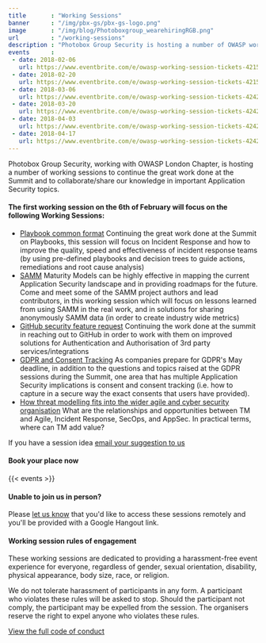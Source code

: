 ```yaml
---
title       : "Working Sessions"
banner      : "/img/pbx-gs/pbx-gs-logo.png"
image       : "/img/blog/Photoboxgroup_wearehiringRGB.png"
url         : "/working-sessions"
description : "Photobox Group Security is hosting a number of OWASP working sessions to discuss the hot topics in industy."
events      :
 - date: 2018-02-06
   url: https://www.eventbrite.com/e/owasp-working-session-tickets-42150953637
 - date: 2018-02-20
   url: https://www.eventbrite.com/e/owasp-working-session-tickets-42150963667
 - date: 2018-03-06
   url: https://www.eventbrite.com/e/owasp-working-session-tickets-42421848892
 - date: 2018-03-20
   url: https://www.eventbrite.com/e/owasp-working-session-tickets-42421937156
 - date: 2018-04-03
   url: https://www.eventbrite.com/e/owasp-working-session-tickets-42421966243
 - date: 2018-04-17
   url: https://www.eventbrite.com/e/owasp-working-session-tickets-42422014387
---
```

Photobox Group Security, working with OWASP London Chapter, is hosting a number of working sessions to continue the great work done at the Summit and to collaborate/share our knowledge in important Application Security topics.

#### The first working session on the 6th of February will focus on the following Working Sessions:

  - [Playbook common format](https://owaspsummit.org/Outcomes/Playbooks/Playbooks-Common-Format.html)
  Continuing the great work done at the Summit on Playbooks, this session will focus on Incident Response and how to improve the quality, speed and effectiveness of incident response teams (by using pre-defined playbooks and decision trees to guide actions, remediations and root cause analysis)
  - [SAMM](https://owaspsummit.org/Outcomes/OwaspSAMM/OWASP-SAMM.html)
  Maturity Models can be highly effective in mapping the current Application Security landscape and in providing roadmaps for the future. Come and meet some of the SAMM project authors and lead contributors, in this working session which will focus on lessons learned from using SAMM in the real work, and in solutions for sharing anonymously SAMM data (in order to create industry wide metrics)
  - [GitHub security feature request](https://owaspsummit.org/Outcomes/GitHub-Security-Feature-Request.html)
  Continuing the work done at the summit in reaching out to GitHub in order to work with them on improved solutions for Authentication and Authorisation of 3rd party services/integrations
  - [GDPR and Consent Tracking](https://owaspsummit.org/Outcomes/CISO/GDPR-letter.html)
  As companies prepare for GDPR's May deadline, in addition to the questions and topics raised at the GDPR sessions during the Summit, one area that has multiple Application Security implications is consent and consent tracking (i.e. how to capture in a secure way the exact consents that users have provided).
  -  [How threat modelling fits into the wider agile and cyber security organisation](https://owaspsummit.org/Outcomes/Threat-Model/Threat-Modeling-Where-do-I-Start.html)
  What are the relationships and opportunities between TM and Agile, Incident Response, SecOps, and AppSec. In practical terms, where can TM add value?
  
If you have a session idea [email your suggestion to us](mailto:project-cx@photobox.com)
  
#### Book your place now

{{< events >}}
  
#### Unable to join us in person?
Please [let us know](mailto:project-cx@photobox.com) that you'd like to access these sessions remotely and you'll be provided with a Google Hangout link.

#### Working session rules of engagement
These working sessions are dedicated to providing a harassment-free event experience for everyone, regardless of gender, sexual orientation, disability, physical appearance, body size, race, or religion. 

We do not tolerate harassment of participants in any form. A participant who violates these rules will be asked to stop. Should the participant not comply, the participant may be expelled from the session. The organisers reserve the right to expel anyone who violates these rules.

[View the full code of conduct](/code-of-conduct)

<!--
#### Continue the conversation at this year's Open Security Summit
[Book your place now](https://www.eventbrite.co.uk/e/open-security-summit-tickets-42524734626)
-->
